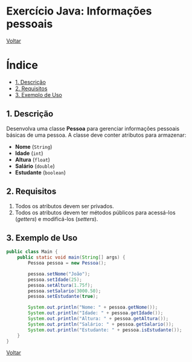 # Exercício Java: Informações pessoais

[Voltar](../../../README.md)

# Índice

<!-- TOC -->

- [1. Descrição](#1-descri%C3%A7%C3%A3o)
- [2. Requisitos](#2-requisitos)
- [3. Exemplo de Uso](#3-exemplo-de-uso)

<!-- /TOC -->

## 1. Descrição

Desenvolva uma classe **Pessoa** para gerenciar informações pessoais básicas de uma pessoa. A classe deve conter atributos para armazenar:

- **Nome** (`String`)
- **Idade** (`int`)
- **Altura** (`float`)
- **Salário** (`double`)
- **Estudante** (`boolean`)

## 2. Requisitos

1. Todos os atributos devem ser privados.
2. Todos os atributos devem ter métodos públicos para acessá-los (_getters_) e modificá-los (_setters_).

## 3. Exemplo de Uso

```java
public class Main {
    public static void main(String[] args) {
        Pessoa pessoa = new Pessoa();

        pessoa.setNome("João");
        pessoa.setIdade(25);
        pessoa.setAltura(1.75f);
        pessoa.setSalario(3000.50);
        pessoa.setEstudante(true);

        System.out.println("Nome: " + pessoa.getNome());
        System.out.println("Idade: " + pessoa.getIdade());
        System.out.println("Altura: " + pessoa.getAltura());
        System.out.println("Salário: " + pessoa.getSalario());
        System.out.println("Estudante: " + pessoa.isEstudante());
    }
}
```

[Voltar](../../../README.md)
